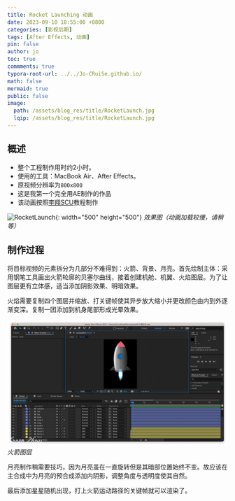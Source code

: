 ```yaml
---
title: Rocket Launching 动画
date: 2023-09-10 18:55:00 +0800
categories: [影视后期]
tags: [After Effects, 动画]
pin: false
author: jo
toc: true
commments: true
typora-root-url: ../../Jo-CRuiSe.github.io/
math: false
mermaid: true
public: false
image: 
  path: /assets/blog_res/title/RocketLaunch.jpg
  lqip: /assets/blog_res/title/RocketLaunch.jpg
---
```


## 概述

- 整个工程制作用时约2小时。
- 使用的工具：MacBook Air、After Effects。
- 原视频分辨率为`800x800`
- 这是我第一个完全用AE制作的作品
- 该动画按照[李翔SCU](https://www.bilibili.com/video/BV1hi4y1s7Rm/?spm_id_from=333.999.0.0&vd_source=27f8535b972612917de0cca10f45313f)教程制作

![RocketLaunch](/assets/blog_res/2023-09-10-RocketLaunch.assets/RocketLaunch.gif){: width="500" height="500"}
_效果图（动画加载较慢，请稍等）_

## 制作过程

将目标视频的元素拆分为几部分不难得到：火箭、背景、月亮。首先绘制主体：采用钢笔工具画出火箭轮廓的贝塞尔曲线，接着创建机舱、机翼、火焰图层。为了让图层更有立体感，适当添加阴影效果、明暗效果。

火焰需要复制四个图层并缩放、打关键帧使其异步放大缩小并更改颜色由内到外逐渐变深。复制一团添加到机身尾部形成光晕效果。

![RocketLayer](/assets/blog_res/2023-09-10-RocketLaunch.assets/RocketLayer.png)
_火箭图层_

月亮制作稍需要技巧，因为月亮虽在一直旋转但是其暗部位置始终不变。故应该在主合成中为月亮的预合成添加内阴影，调整角度与透明度使其自然。

最后添加星星随机出现，打上火箭运动路径的关键帧就可以渲染了。

